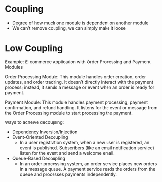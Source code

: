 # Coupling
- Degree of how much one module is dependent on another module
- We can’t remove coupling, we can simply make it loose

# Low Coupling
Example: E-commerce Application with Order Processing and Payment Modules

Order Processing Module: This module handles order creation, order updates, and order tracking. It doesn’t directly interact with the payment process; instead, it sends a message or event when an order is ready for payment.

Payment Module: This module handles payment processing, payment confirmation, and refund handling. It listens for the event or message from the Order Processing module to start processing the payment.

Ways to acheive decoupling:
- Dependency Inversion/Injection
- Event-Oriented Decoupling
  - In a user registration system, when a new user is registered, an event is published. Subscribers (like an email notification service) listen for the event and send a welcome email.
- Queue-Based Decoupling
  - In an order processing system, an order service places new orders in a message queue. A payment service reads the orders from the queue and processes payments independently.